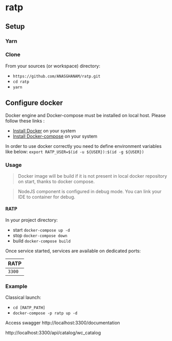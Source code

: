 # ratp

## Setup

### Yarn

### Clone

From your sources (or workspace) directory:

- `https://github.com/ANASGHANAM/ratp.git`
- `cd ratp`
- `yarn`

## Configure docker

Docker engine and Docker-compose must be installed on local host. Please follow these links :

- [Install Docker](https://docs.docker.com/install/) on your system
- [Install Docker-compose](https://docs.docker.com/compose/install/) on your system

In order to use docker correctly you need to define environment variables like below:
`export RATP_USER=$(id -u ${USER}):$(id -g ${USER})`

### Usage

> Docker image will be build if it is not present in local docker repository on start, thanks to docker compose.

> NodeJS component is configured in debug mode. You can link your IDE to container for debug.

#### RATP

In your project directory:

- start `docker-compose up -d`
- stop `docker-compose down`
- build `docker-compose build`

Once service started, services are available on dedicated ports:

| RATP |
| --------- |
| `3300`    |

### Example

Classical launch:

- `cd [RATP_PATH]`
- `docker-compose -p ratp up -d`



Access swagger http://localhost:3300/documentation


http://localhost:3300/api/catalog/wc_catalog

